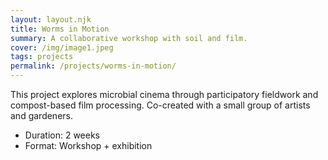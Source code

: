 ```yaml
---
layout: layout.njk
title: Worms in Motion
summary: A collaborative workshop with soil and film.
cover: /img/image1.jpeg
tags: projects
permalink: /projects/worms-in-motion/
---
```


This project explores microbial cinema through participatory fieldwork and compost-based film processing. Co-created with a small group of artists and gardeners.

- Duration: 2 weeks
- Format: Workshop + exhibition

